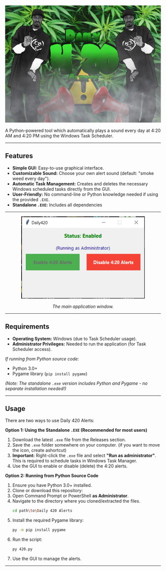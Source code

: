 
<p align="center">
  <img src="/Daily%20420%20Alerts/Images/daily-420.png" alt="GUI Screenshot" width="800"/>
</p>

A Python-powered tool which automatically plays a sound every day at 4:20 AM and 4:20 PM using the Windows Task Scheduler.

---

## Features

*   **Simple GUI:** Easy-to-use graphical interface.
*   **Customizable Sound:** Choose your own alert sound (default: "smoke weed every day").
*   **Automatic Task Management:** Creates and deletes the necessary Windows scheduled tasks directly from the GUI.
*   **User-Friendly:** No command-line or Python knowledge needed if using the provided `.EXE`.
*   **Standalone `.EXE`:** Includes all dependencies

---

<p align="center">
  <img src="/Daily%20420%20Alerts/Images/screenshot.PNG" alt="GUI Screenshot" width="400"/>
</p>
<p align="center">
  <em>The main application window.</em>
</p>

---

##  Requirements

*   **Operating System:** Windows (due to Task Scheduler usage).
*   **Administrator Privileges:** Needed to run the application (for Task Scheduler access).

*If running from Python source code:*
*   Python 3.0+
*   Pygame library (`pip install pygame`)

*(Note: The standalone `.exe` version includes Python and Pygame - no separate installation needed!)*

---

## Usage

There are two ways to use Daily 420 Alerts:

**Option 1: Using the Standalone `.EXE` (Recommended for most users)**

1.  Download the latest `.exe` file from the Releases section.
2.  Save the `.exe` folder somewhere on your computer. (if you want to move the icon, create  ashortcut)
3.  **Important:** Right-click the `.exe` file and select **"Run as administrator"**. This is required to schedule tasks in Windows Task Manager.
4.  Use the GUI to enable or disable (delete) the 4:20 alerts.

**Option 2: Running from Python Source Code**

1.  Ensure you have Python 3.0+ installed.
2.  Clone or download this repository:
3.  Open Command Prompt or PowerShell **as Administrator**.
4.  Navigate to the directory where you cloned/extracted the files.
    ```bash
    cd path\to\Daily 420 Alerts
    ```
5.  Install the required Pygame library:
    ```bash
    py -m pip install pygame
    ```
6.  Run the script:
    ```bash
    py 420.py
    ```
7.  Use the GUI to manage the alerts.

---
